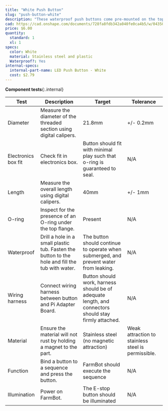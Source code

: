 ```yaml
---
title: "White Push Button"
slug: "push-button-white"
description: "These waterproof push buttons come pre-mounted on the top of the electronics box and can be customized in the app."
cad: https://cad.onshape.com/documents/728fa8fdb342a040fe0ca4b5/w/0435033a7c78b02e71d0f721/e/9165ffd82e858202c328e4f6?configuration=default&renderMode=0&uiState=6255dbbb46b4a5023f0aea24
price: $6.00
quantity:
  standard: 1
  xl: 1
specs:
  color: White
  material: Stainless steel and plastic
  Waterproof?: Yes
internal-specs:
  internal-part-name: LED Push Button - White
  cost: $2.79
---
```


**Component tests**{:.internal}

|Test         |Description  |Target       |Tolerance    |
|-------------|-------------|-------------|-------------|
|Diameter     |Measure the diameter of the threaded section using digital calipers.|21.8mm|+/- 0.2mm
|Electronics box fit|Check fit in electronics box.|Button should fit with minimal play such that o-ring is guaranteed to seal.|N/A
|Length       |Measure the overall length using digital calipers.|40mm|+/- 1mm
|O-ring       |Inspect for the presence of an O-ring under the top flange.|Present|N/A
|Waterproof   |Drill a hole in a small plastic tub. Fasten the button to the hole and fill the tub with water.|The button should continue to operate when submerged, and prevent water from leaking.|N/A
|Wiring harness|Connect wiring harness between button and Pi Adapter Board.|Button should work, harness should be of adequate length, and connectors should stay firmly attached.|N/A
|Material     |Ensure the material will not rust by holding a magnet to the part.|Stainless steel (no magnetic attraction)|Weak attraction to stainless steel is permissible.
|Function     |Bind a button to a sequence and press the button.|FarmBot should execute the sequence|N/A
|Illumination |Power on FarmBot.|The E-stop button should be illuminated|N/A
